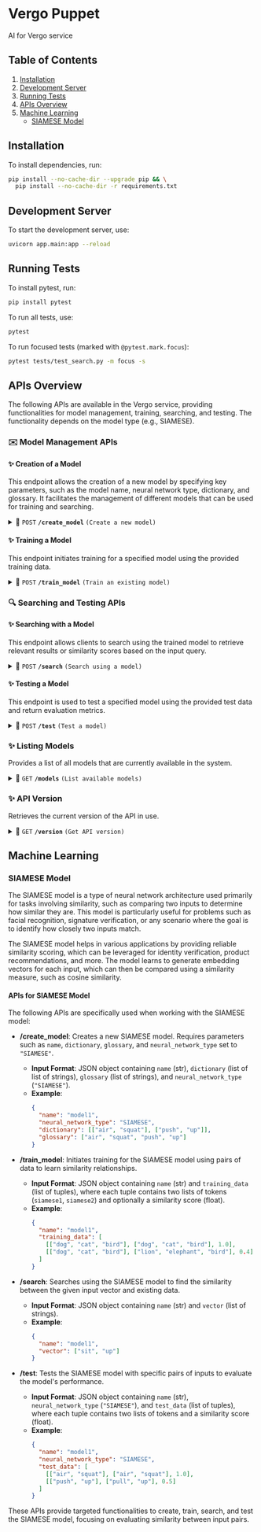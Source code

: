 # Vergo Puppet

AI for Vergo service

## Table of Contents

1. [Installation](#installation)
2. [Development Server](#development-server)
3. [Running Tests](#running-tests)
4. [APIs Overview](#apis-overview)
5. [Machine Learning](#machine-learning)
   - [SIAMESE Model](#siamese-model)

## Installation

To install dependencies, run:

```sh
pip install --no-cache-dir --upgrade pip && \
  pip install --no-cache-dir -r requirements.txt
```

## Development Server

To start the development server, use:

```sh
uvicorn app.main:app --reload
```

## Running Tests

To install pytest, run:

```sh
pip install pytest
```

To run all tests, use:

```sh
pytest
```

To run focused tests (marked with `@pytest.mark.focus`):

```sh
pytest tests/test_search.py -m focus -s
```

## APIs Overview

The following APIs are available in the Vergo service, providing functionalities for model management, training, searching, and testing. The functionality depends on the model type (e.g., SIAMESE).

### ✉️ Model Management APIs

#### ✨ Creation of a Model

This endpoint allows the creation of a new model by specifying key parameters, such as the model name, neural network type, dictionary, and glossary. It facilitates the management of different models that can be used for training and searching.

<details>
<summary>📝 <code>POST</code> <code><b>/create_model</b></code> <code>(Create a new model)</code></summary>

#### Parameters

| Name              | Optional | Type          | Description                                                                                |
|-------------------|----------|---------------|--------------------------------------------------------------------------------------------|
| 🆔 name            | Required | string        | Name of the model to be created.                                                            |
| 🧠 neural_network_type | Required | string   | Type of neural network to create, such as `"SIAMESE"`.                                      |
| 📖 dictionary      | Required | list of lists | List of training pairs to use for building the model.                                       |
| 📚 glossary        | Required | list of strings | A list of all terms used across the dictionary entries.                                    |

#### Responses

| 📊 HTTP Code | 📄 Content Type       | 📝 Response                                                                 |
|--------------|----------------------|------------------------------------------------------------------------------|
| `201`        | `application/json`   | `{"message": "Model created successfully", "model_id": "model1"}`  |
| `400`        | `application/json`   | `{"error": "Missing or invalid parameter"}`                             |

##### 🛠️ Example CURL

```bash
curl -X POST http://localhost/api/create_model \
  -H "Content-Type: application/json" \
  -d '{
    "name": "model1",
    "neural_network_type": "SIAMESE",
    "dictionary": [["air", "squat"], ["push", "up"]],
    "glossary": ["air", "squat", "push", "up"]
  }'
```

</details>

#### ✨ Training a Model

This endpoint initiates training for a specified model using the provided training data.

<details>
<summary>📝 <code>POST</code> <code><b>/train_model</b></code> <code>(Train an existing model)</code></summary>

#### Parameters

| Name              | Optional | Type          | Description                                                                                |
|-------------------|----------|---------------|--------------------------------------------------------------------------------------------|
| 🆔 name            | Required | string        | Name of the model to be trained.                                                            |
| 🏋️‍♂️ training_data | Required | list of tuples | Training pairs consisting of input sequences and similarity scores.                          |

#### Responses

| 📊 HTTP Code | 📄 Content Type       | 📝 Response                                                                 |
|--------------|----------------------|------------------------------------------------------------------------------|
| `200`        | `application/json`   | `{"message": "Model trained successfully"}`                              |
| `400`        | `application/json`   | `{"error": "Invalid training data"}`                                     |

##### 🛠️ Example CURL

```bash
curl -X POST http://localhost/api/train_model \
  -H "Content-Type: application/json" \
  -d '{
    "name": "model1",
    "training_data": [
      [["dog", "cat", "bird"], ["dog", "cat", "bird"], 1.0],
      [["dog", "cat", "bird"], ["lion", "elephant", "bird"], 0.4]
    ]
  }'
```

</details>

### 🔍 Searching and Testing APIs

#### ✨ Searching with a Model

This endpoint allows clients to search using the trained model to retrieve relevant results or similarity scores based on the input query.

<details>
<summary>📝 <code>POST</code> <code><b>/search</b></code> <code>(Search using a model)</code></summary>

#### Parameters

| Name              | Optional | Type          | Description                                                                                |
|-------------------|----------|---------------|--------------------------------------------------------------------------------------------|
| 🆔 name            | Required | string        | Name of the model to be used for the search.                                               |
| 🔍 vector          | Required | list of strings | Input vector used to search for similar results.                                          |

#### Responses

| 📊 HTTP Code | 📄 Content Type       | 📝 Response                                                                 |
|--------------|----------------------|------------------------------------------------------------------------------|
| `200`        | `application/json`   | `{"results": [...]}`                                                       |
| `400`        | `application/json`   | `{"error": "Invalid vector format"}`                                     |

##### 🛠️ Example CURL

```bash
curl -X POST http://localhost/api/search \
  -H "Content-Type: application/json" \
  -d '{
    "name": "model1",
    "vector": ["sit", "up"]
  }'
```

</details>

#### ✨ Testing a Model

This endpoint is used to test a specified model using the provided test data and return evaluation metrics.

<details>
<summary>📝 <code>POST</code> <code><b>/test</b></code> <code>(Test a model)</code></summary>

#### Parameters

| Name              | Optional | Type          | Description                                                                                |
|-------------------|----------|---------------|--------------------------------------------------------------------------------------------|
| 🆔 name            | Required | string        | Name of the model to be tested.                                                             |
| 🔄 neural_network_type | Required | string   | Type of neural network (e.g., `"SIAMESE"`).                                                 |
| 🧪 test_data       | Required | list of tuples | Test data consisting of input pairs and expected similarity scores.                         |

#### Responses

| 📊 HTTP Code | 📄 Content Type       | 📝 Response                                                                 |
|--------------|----------------------|------------------------------------------------------------------------------|
| `200`        | `application/json`   | `{"evaluation": {"accuracy": 0.95}}`                                      |
| `400`        | `application/json`   | `{"error": "Invalid test data"}`                                         |

##### 🛠️ Example CURL

```bash
curl -X POST http://localhost/api/test \
  -H "Content-Type: application/json" \
  -d '{
    "name": "model1",
    "neural_network_type": "SIAMESE",
    "test_data": [
      [["air", "squat"], ["air", "squat"], 1.0],
      [["push", "up"], ["pull", "up"], 0.5]
    ]
  }'
```

</details>

### ✨ Listing Models

Provides a list of all models that are currently available in the system.

<details>
<summary>📝 <code>GET</code> <code><b>/models</b></code> <code>(List available models)</code></summary>

#### Responses

| 📊 HTTP Code | 📄 Content Type       | 📝 Response                                                                 |
|--------------|----------------------|------------------------------------------------------------------------------|
| `200`        | `application/json`   | `{"models": ["model1", "model2"]}`                                      |

##### 🛠️ Example CURL

```bash
curl -X GET http://localhost/api/models
```

</details>

### ✨ API Version

Retrieves the current version of the API in use.

<details>
<summary>📝 <code>GET</code> <code><b>/version</b></code> <code>(Get API version)</code></summary>

#### Responses

| 📊 HTTP Code | 📄 Content Type       | 📝 Response                                                                 |
|--------------|----------------------|------------------------------------------------------------------------------|
| `200`        | `application/json`   | `{"version": "1.0.0"}`                                                  |

##### 🛠️ Example CURL

```bash
curl -X GET http://localhost/api/version
```

</details>

## Machine Learning

### SIAMESE Model

The SIAMESE model is a type of neural network architecture used primarily for tasks involving similarity, such as comparing two inputs to determine how similar they are. This model is particularly useful for problems such as facial recognition, signature verification, or any scenario where the goal is to identify how closely two inputs match.

The SIAMESE model helps in various applications by providing reliable similarity scoring, which can be leveraged for identity verification, product recommendations, and more. The model learns to generate embedding vectors for each input, which can then be compared using a similarity measure, such as cosine similarity.

#### APIs for SIAMESE Model

The following APIs are specifically used when working with the SIAMESE model:

- **/create_model**: Creates a new SIAMESE model. Requires parameters such as `name`, `dictionary`, `glossary`, and `neural_network_type` set to `"SIAMESE"`.
  - **Input Format**: JSON object containing `name` (str), `dictionary` (list of list of strings), `glossary` (list of strings), and `neural_network_type` (`"SIAMESE"`).
  - **Example**:
    ```json
    {
      "name": "model1",
      "neural_network_type": "SIAMESE",
      "dictionary": [["air", "squat"], ["push", "up"]],
      "glossary": ["air", "squat", "push", "up"]
    }
    ```

- **/train_model**: Initiates training for the SIAMESE model using pairs of data to learn similarity relationships.
  - **Input Format**: JSON object containing `name` (str) and `training_data` (list of tuples), where each tuple contains two lists of tokens (`siamese1`, `siamese2`) and optionally a similarity score (float).
  - **Example**:
    ```json
    {
      "name": "model1",
      "training_data": [
        [["dog", "cat", "bird"], ["dog", "cat", "bird"], 1.0],
        [["dog", "cat", "bird"], ["lion", "elephant", "bird"], 0.4]
      ]
    }
    ```

- **/search**: Searches using the SIAMESE model to find the similarity between the given input vector and existing data.
  - **Input Format**: JSON object containing `name` (str) and `vector` (list of strings).
  - **Example**:
    ```json
    {
      "name": "model1",
      "vector": ["sit", "up"]
    }
    ```

- **/test**: Tests the SIAMESE model with specific pairs of inputs to evaluate the model's performance.
  - **Input Format**: JSON object containing `name` (str), `neural_network_type` (`"SIAMESE"`), and `test_data` (list of tuples), where each tuple contains two lists of tokens and a similarity score (float).
  - **Example**:
    ```json
    {
      "name": "model1",
      "neural_network_type": "SIAMESE",
      "test_data": [
        [["air", "squat"], ["air", "squat"], 1.0],
        [["push", "up"], ["pull", "up"], 0.5]
      ]
    }
    ```

These APIs provide targeted functionalities to create, train, search, and test the SIAMESE model, focusing on evaluating similarity between input pairs.